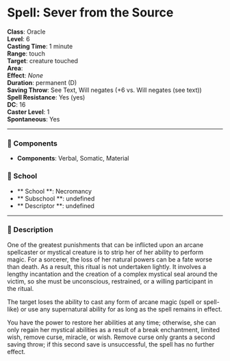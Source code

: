 
# Spell: Sever from the Source
**Class**: Oracle  
**Level**: 6  
**Casting Time**: 1 minute  
**Range**: touch  
**Target**: creature touched  
**Area**:   
**Effect**: _None_  
**Duration**: permanent (D)  
**Saving Throw**: See Text, Will negates (+6 vs. Will negates (see text))  
**Spell Resistance**: Yes (yes)  
**DC**: 16  
**Caster Level**: 1  
**Spontaneous**: Yes

---

### 🔮 Components
- **Components**: Verbal, Somatic, Material

### 🏫 School
- ** School **: Necromancy
- ** Subschool **: undefined
- ** Descriptor **: undefined
---

### 📜 Description
One of the greatest punishments that can be inflicted upon an arcane spellcaster or mystical creature is to strip her of her ability to perform magic. For a sorcerer, the loss of her natural powers can be a fate worse than death. As a result, this ritual is not undertaken lightly. It involves a lengthy incantation and the creation of a complex mystical seal around the victim, so she must be unconscious, restrained, or a willing participant in the ritual.

The target loses the ability to cast any form of arcane magic (spell or spell-like) or use any supernatural ability for as long as the spell remains in effect. 

You have the power to restore her abilities at any time; otherwise, she can only regain her mystical abilities as a result of a break enchantment, limited wish, remove curse, miracle, or wish. Remove curse only grants a second saving throw; if this second save is unsuccessful, the spell has no further effect.
